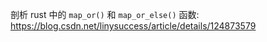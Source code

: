 剖析 rust 中的 `map_or()` 和 `map_or_else()` 函数: https://blog.csdn.net/linysuccess/article/details/124873579